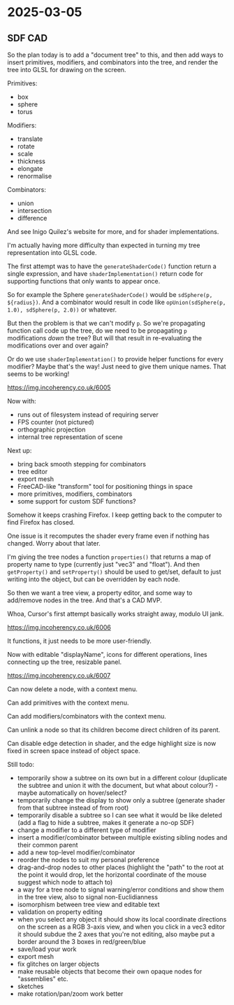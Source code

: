 # 2025-03-05

## SDF CAD

So the plan today is to add a "document tree" to this, and then add ways to insert
primitives, modifiers, and combinators into the tree, and render the tree into GLSL
for drawing on the screen.

Primitives:

 * box
 * sphere
 * torus

Modifiers:

 * translate
 * rotate
 * scale
 * thickness
 * elongate
 * renormalise

Combinators:

 * union
 * intersection
 * difference

And see Inigo Quilez's website for more, and for shader implementations.

I'm actually having more difficulty than expected in turning my tree representation
into GLSL code.

The first attempt was to have the `generateShaderCode()` function return a single
expression, and have `shaderImplementation()` return code for supporting functions that
only wants to appear once.

So for example the Sphere `generateShaderCode()` would be `sdSphere(p, ${radius})`.
And a combinator would result in code like `opUnion(sdSphere(p, 1.0), sdSphere(p, 2.0))`
or whatever.

But then the problem is that we can't modify `p`. So we're propagating function
call code up the tree, do we need to be propagating `p` modifications *down* the tree?
But will that result in re-evaluating the modifications over and over again?

Or do we use `shaderImplementation()` to provide helper functions for every modifier?
Maybe that's the way! Just need to give them unique names. That seems to be working!

https://img.incoherency.co.uk/6005

Now with:

 * runs out of filesystem instead of requiring server
 * FPS counter (not pictured)
 * orthographic projection
 * internal tree representation of scene

Next up:

 * bring back smooth stepping for combinators
 * tree editor
 * export mesh
 * FreeCAD-like "transform" tool for positioning things in space
 * more primitives, modifiers, combinators
 * some support for custom SDF functions?

Somehow it keeps crashing Firefox. I keep getting back to the computer to find
Firefox has closed.

One issue is it recomputes the shader every frame even if nothing has changed.
Worry about that later.

I'm giving the tree nodes a function `properties()` that returns a map of property name
to type (currently just "vec3" and "float"). And then `getProperty()` and `setProperty()`
should be used to get/set, default to just writing into the object, but can be
overridden by each node.

So then we want a tree view, a property editor, and some way to add/remove
nodes in the tree. And that's a CAD MVP.

Whoa, Cursor's first attempt basically works straight away, modulo UI jank.

https://img.incoherency.co.uk/6006

It functions, it just needs to be more user-friendly.

Now with editable "displayName", icons for different operations, lines connecting up
the tree, resizable panel.

https://img.incoherency.co.uk/6007

Can now delete a node, with a context menu.

Can add primitives with the context menu.

Can add modifiers/combinators with the context menu.

Can unlink a node so that its children become direct children of its parent.

Can disable edge detection in shader, and the edge highlight size is now fixed in screen
space instead of object space.

Still todo:

 * temporarily show a subtree on its own but in a different colour (duplicate the subtree and union it with the document, but what about colour?) - maybe automatically on hover/select?
 * temporarily change the display to show only a subtree (generate shader from that subtree instead of from root)
 * temporarily disable a subtree so I can see what it would be like deleted (add a flag to hide a subtree, makes it generate a no-op SDF)
 * change a modifier to a different type of modifier
 * insert a modifier/combinator between multiple existing sibling nodes and their common parent
 * add a new top-level modifier/combinator
 * reorder the nodes to suit my personal preference
 * drag-and-drop nodes to other places (highlight the "path" to the root at the point it would drop, let the horizontal coordinate of the mouse suggest which node to attach to)
 * a way for a tree node to signal warning/error conditions and show them in the tree view, also to signal non-Euclidianness
 * isomorphism between tree view and editable text
 * validation on property editing
 * when you select any object it should show its local coordinate directions on the screen as a RGB 3-axis view, and when you click in a vec3 editor it should subdue the 2 axes that you're not editing, also maybe put a border around the 3 boxes in red/green/blue
 * save/load your work
 * export mesh
 * fix glitches on larger objects
 * make reusable objects that become their own opaque nodes for "assemblies" etc.
 * sketches
 * make rotation/pan/zoom work better


